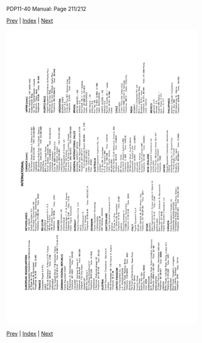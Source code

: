 PDP11-40 Manual: Page 211/212

[Prev](pdp11-40-000210.html) | [Index](index.html) | [Next](pdp11-40-000212.html)

![](pdp11-40-000211.gif)

[Prev](pdp11-40-000210.html) | [Index](index.html) | [Next](pdp11-40-000212.html)

